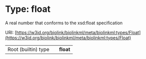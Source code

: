 
# Type: float


A real number that conforms to the xsd:float specification

URI: [https://w3id.org/biolink/biolinkml/meta/biolinkml:types/Float](https://w3id.org/biolink/biolinkml/meta/biolinkml:types/Float)

|  |  |  |
| --- | --- | --- |
| Root (builtin) type | | **float** |
